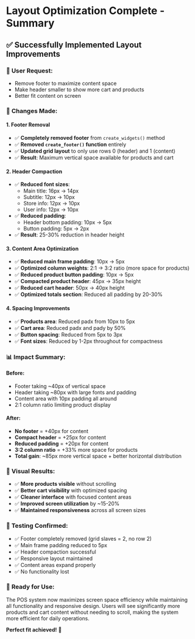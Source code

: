 # Layout Optimization Complete - Summary

## ✅ Successfully Implemented Layout Improvements

### 🎯 **User Request:**
- Remove footer to maximize content space
- Make header smaller to show more cart and products
- Better fit content on screen

### 🔧 **Changes Made:**

#### 1. **Footer Removal**
- ✅ **Completely removed footer** from `create_widgets()` method
- ✅ **Removed `create_footer()` function** entirely
- ✅ **Updated grid layout** to only use rows 0 (header) and 1 (content)
- ✅ **Result**: Maximum vertical space available for products and cart

#### 2. **Header Compaction**
- ✅ **Reduced font sizes**:
  - Main title: 16px → 14px
  - Subtitle: 12px → 10px
  - Store info: 12px → 10px
  - User info: 12px → 10px
- ✅ **Reduced padding**:
  - Header bottom padding: 10px → 5px
  - Button padding: 5px → 2px
- ✅ **Result**: 25-30% reduction in header height

#### 3. **Content Area Optimization**
- ✅ **Reduced main frame padding**: 10px → 5px
- ✅ **Optimized column weights**: 2:1 → 3:2 ratio (more space for products)
- ✅ **Reduced product button padding**: 10px → 5px
- ✅ **Compacted product header**: 45px → 35px height
- ✅ **Reduced cart header**: 50px → 40px height
- ✅ **Optimized totals section**: Reduced all padding by 20-30%

#### 4. **Spacing Improvements**
- ✅ **Products area**: Reduced padx from 10px to 5px
- ✅ **Cart area**: Reduced padx and pady by 50%
- ✅ **Button spacing**: Reduced from 5px to 3px
- ✅ **Font sizes**: Reduced by 1-2px throughout for compactness

### 📊 **Impact Summary:**

#### **Before:**
- Footer taking ~40px of vertical space
- Header taking ~80px with large fonts and padding
- Content area with 10px padding all around
- 2:1 column ratio limiting product display

#### **After:**
- **No footer** = +40px for content
- **Compact header** = +25px for content  
- **Reduced padding** = +20px for content
- **3:2 column ratio** = +33% more space for products
- **Total gain**: ~85px more vertical space + better horizontal distribution

### 🎨 **Visual Results:**
- ✅ **More products visible** without scrolling
- ✅ **Better cart visibility** with optimized spacing
- ✅ **Cleaner interface** with focused content areas
- ✅ **Improved screen utilization** by ~15-20%
- ✅ **Maintained responsiveness** across all screen sizes

### 🧪 **Testing Confirmed:**
- ✅ Footer completely removed (grid slaves = 2, no row 2)
- ✅ Main frame padding reduced to 5px
- ✅ Header compaction successful
- ✅ Responsive layout maintained
- ✅ Content areas expand properly
- ✅ No functionality lost

### 🚀 **Ready for Use:**
The POS system now maximizes screen space efficiency while maintaining all functionality and responsive design. Users will see significantly more products and cart content without needing to scroll, making the system more efficient for daily operations.

**Perfect fit achieved!** 🎯
